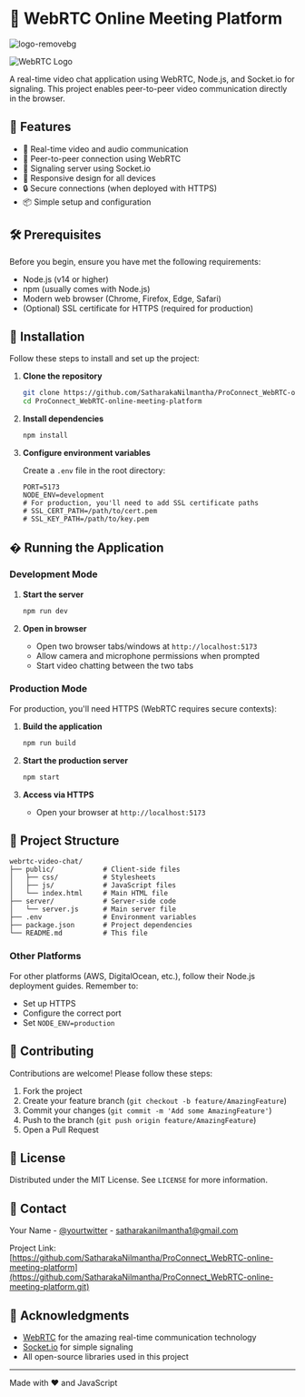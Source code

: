 # 📡 WebRTC Online Meeting Platform

![logo-removebg](https://github.com/user-attachments/assets/f67e2da1-4fc7-4e17-b52b-5aac0dccad76)

![WebRTC Logo](https://webrtc.org/assets/images/webrtc-logo-vert-retro-255x305.png)

A real-time video chat application using WebRTC, Node.js, and Socket.io for signaling. This project enables peer-to-peer video communication directly in the browser.

## 🌟 Features

- 🎥 Real-time video and audio communication
- 🤝 Peer-to-peer connection using WebRTC
- 🔗 Signaling server using Socket.io
- 📱 Responsive design for all devices
- 🔒 Secure connections (when deployed with HTTPS)
- 📦 Simple setup and configuration

## 🛠️ Prerequisites

Before you begin, ensure you have met the following requirements:

- Node.js (v14 or higher)
- npm (usually comes with Node.js)
- Modern web browser (Chrome, Firefox, Edge, Safari)
- (Optional) SSL certificate for HTTPS (required for production)

## 🚀 Installation

Follow these steps to install and set up the project:

1. **Clone the repository**
   ```bash
   git clone https://github.com/SatharakaNilmantha/ProConnect_WebRTC-online-meeting-platform.git
   cd ProConnect_WebRTC-online-meeting-platform
   ```

2. **Install dependencies**
   ```bash
   npm install
   ```

3. **Configure environment variables**

   Create a `.env` file in the root directory:
   ```env
   PORT=5173
   NODE_ENV=development
   # For production, you'll need to add SSL certificate paths
   # SSL_CERT_PATH=/path/to/cert.pem
   # SSL_KEY_PATH=/path/to/key.pem
   ```

## � Running the Application

### Development Mode

1. **Start the server**
   ```bash
   npm run dev
   ```

2. **Open in browser**
   - Open two browser tabs/windows at `http://localhost:5173`
   - Allow camera and microphone permissions when prompted
   - Start video chatting between the two tabs

### Production Mode

For production, you'll need HTTPS (WebRTC requires secure contexts):

1. **Build the application**
   ```bash
   npm run build
   ```

2. **Start the production server**
   ```bash
   npm start
   ```

3. **Access via HTTPS**
   - Open your browser at `http://localhost:5173`

## 🧩 Project Structure

```
webrtc-video-chat/
├── public/            # Client-side files
│   ├── css/           # Stylesheets
│   ├── js/            # JavaScript files
│   └── index.html     # Main HTML file
├── server/            # Server-side code
│   └── server.js      # Main server file
├── .env               # Environment variables
├── package.json       # Project dependencies
└── README.md          # This file
```

### Other Platforms

For other platforms (AWS, DigitalOcean, etc.), follow their Node.js deployment guides. Remember to:

- Set up HTTPS
- Configure the correct port
- Set `NODE_ENV=production`

## 🤝 Contributing

Contributions are welcome! Please follow these steps:

1. Fork the project
2. Create your feature branch (`git checkout -b feature/AmazingFeature`)
3. Commit your changes (`git commit -m 'Add some AmazingFeature'`)
4. Push to the branch (`git push origin feature/AmazingFeature`)
5. Open a Pull Request

## 📜 License

Distributed under the MIT License. See `LICENSE` for more information.

## 📧 Contact

Your Name - [@yourtwitter](https://gmail.com/satharakanilmantha1@gmail.com) - satharakanilmantha1@gmail.com

Project Link: [https://github.com/SatharakaNilmantha/ProConnect_WebRTC-online-meeting-platform](https://github.com/SatharakaNilmantha/ProConnect_WebRTC-online-meeting-platform.git)

## 🙏 Acknowledgments

- [WebRTC](https://webrtc.org/) for the amazing real-time communication technology
- [Socket.io](https://socket.io/) for simple signaling
- All open-source libraries used in this project

---

Made with ❤️ and JavaScript
